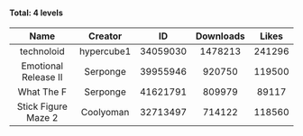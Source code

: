#### Total: 4 levels

| Name | Creator | ID | Downloads | Likes |
|:---:|:---:|:---:|:---:|:---:|
| technoloid | hypercube1 | 34059030 | 1478213 | 241296
| Emotional Release II | Serponge | 39955946 | 920750 | 119500
| What The F | Serponge | 41621791 | 809979 | 89117
| Stick Figure Maze 2 | Coolyoman | 32713497 | 714122 | 118560
